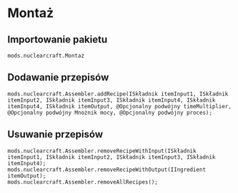 # Montaż

## Importowanie pakietu
`mods.nuclearcraft.Montaż`

## Dodawanie przepisów
```zenscript
mods.nuclearcraft.Assembler.addRecipe(ISkładnik itemInput1, ISkładnik itemInput2, ISkładnik itemInput3, ISkładnik itemInput4, ISkładnik itemInput4, ISkładnik itemOutput, @Opcjonalny podwójny timeMultiplier, @Opcjonalny podwójny Mnożnik mocy, @Opcjonalny podwójny proces);
```

## Usuwanie przepisów
```zenscript
mods.nuclearcraft.Assembler.removeRecipeWithInput(ISkładnik itemInput1, ISkładnik itemInput2, ISkładnik itemInput3, ISkładnik itemInput4);
mods.nuclearcraft.Assembler.removeRecipeWithOutput(IIngredient itemOutput);
mods.nuclearcraft.Assembler.removeAllRecipes();
```